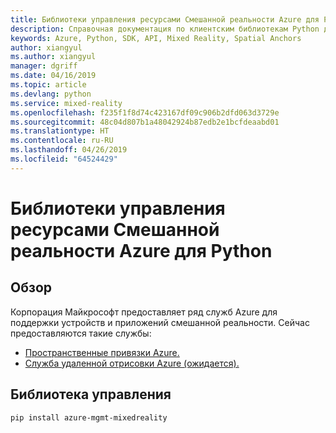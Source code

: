 ```yaml
---
title: Библиотеки управления ресурсами Смешанной реальности Azure для Python
description: Справочная документация по клиентским библиотекам Python для управления ресурсами Смешанной реальности Azure
keywords: Azure, Python, SDK, API, Mixed Reality, Spatial Anchors
author: xiangyul
ms.author: xiangyul
manager: dgriff
ms.date: 04/16/2019
ms.topic: article
ms.devlang: python
ms.service: mixed-reality
ms.openlocfilehash: f235f1f8d74c423167df09c906b2dfd063d3729e
ms.sourcegitcommit: 48c04d807b1a48042924b87edb2e1bcfdeaabd01
ms.translationtype: HT
ms.contentlocale: ru-RU
ms.lasthandoff: 04/26/2019
ms.locfileid: "64524429"
---
```

# <a name="azure-mixed-reality-resource-management-libraries-for-python"></a>Библиотеки управления ресурсами Смешанной реальности Azure для Python

## <a name="overview"></a>Обзор

Корпорация Майкрософт предоставляет ряд служб Azure для поддержки устройств и приложений смешанной реальности. Сейчас предоставляются такие службы:

* [Пространственные привязки Azure.](https://azure.microsoft.com/en-us/services/spatial-anchors/)
* [Служба удаленной отрисовки Azure (ожидается).](https://azure.microsoft.com/en-us/services/remote-rendering/)

## <a name="management-library"></a>Библиотека управления
```bash
pip install azure-mgmt-mixedreality
```
